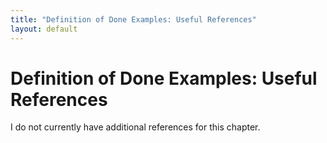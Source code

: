 ```yaml
---
title: "Definition of Done Examples: Useful References"
layout: default
---
```


# Definition of Done Examples: Useful References

I do not currently have additional references for this chapter.